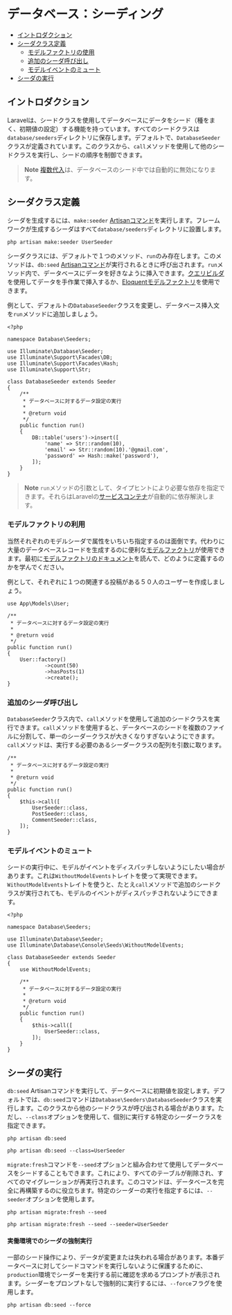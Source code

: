 # データベース：シーディング

- [イントロダクション](#introduction)
- [シーダクラス定義](#writing-seeders)
    - [モデルファクトリの使用](#using-model-factories)
    - [追加のシーダ呼び出し](#calling-additional-seeders)
    - [モデルイベントのミュート](#muting-model-events)
- [シーダの実行](#running-seeders)

<a name="introduction"></a>
## イントロダクション

Laravelは、シードクラスを使用してデータベースにデータをシード（種をまく、初期値の設定）する機能を持っています。すべてのシードクラスは`database/seeders`ディレクトリに保存します。デフォルトで、`DatabaseSeeder`クラスが定義されています。このクラスから、`call`メソッドを使用して他のシードクラスを実行し、シードの順序を制御できます。

> **Note**
> [複数代入](/docs/{{version}}/eloquent#mass-assignment)は、データベースのシード中では自動的に無効になります。

<a name="writing-seeders"></a>
## シーダクラス定義

シーダを生成するには、`make:seeder` [Artisanコマンド](/docs/{{version}}/artisan)を実行します。フレームワークが生成するシーダはすべて`database/seeders`ディレクトリに設置します。

```shell
php artisan make:seeder UserSeeder
```

シーダクラスには、デフォルトで１つのメソッド、`run`のみ存在します。このメソッドは、`db:seed` [Artisanコマンド](/docs/{{version}}/artisan)が実行されるときに呼び出されます。`run`メソッド内で、データベースにデータを好きなように挿入できます。[クエリビルダ](/docs/{{version}}/queries)を使用してデータを手作業で挿入するか、[Eloquentモデルファクトリ](/docs/{{version}}/eloquent-factories)を使用できます。

例として、デフォルトの`DatabaseSeeder`クラスを変更し、データベース挿入文を`run`メソッドに追加しましょう。

    <?php

    namespace Database\Seeders;

    use Illuminate\Database\Seeder;
    use Illuminate\Support\Facades\DB;
    use Illuminate\Support\Facades\Hash;
    use Illuminate\Support\Str;

    class DatabaseSeeder extends Seeder
    {
        /**
         * データベースに対するデータ設定の実行
         *
         * @return void
         */
        public function run()
        {
            DB::table('users')->insert([
                'name' => Str::random(10),
                'email' => Str::random(10).'@gmail.com',
                'password' => Hash::make('password'),
            ]);
        }
    }

> **Note**
> `run`メソッドの引数として、タイプヒントにより必要な依存を指定できます。それらはLaravelの[サービスコンテナ](/docs/{{version}}/container)が自動的に依存解決します。

<a name="using-model-factories"></a>
### モデルファクトリの利用

当然それぞれのモデルシーダで属性をいちいち指定するのは面倒です。代わりに大量のデータベースレコードを生成するのに便利な[モデルファクトリ](/docs/{{version}}/eloquent-factories)が使用できます。最初に[モデルファクトリのドキュメント](/docs/{{version}}/eloquent-factories)を読んで、どのように定義するのかを学んでください。

例として、それぞれに１つの関連する投稿がある５０人のユーザーを作成しましょう。

    use App\Models\User;

    /**
     * データベースに対するデータ設定の実行
     *
     * @return void
     */
    public function run()
    {
        User::factory()
                ->count(50)
                ->hasPosts(1)
                ->create();
    }

<a name="calling-additional-seeders"></a>
### 追加のシーダ呼び出し

`DatabaseSeeder`クラス内で、`call`メソッドを使用して追加のシードクラスを実行できます。`call`メソッドを使用すると、データベースのシードを複数のファイルに分割して、単一のシーダークラスが大きくなりすぎないようにできます。`call`メソッドは、実行する必要のあるシーダークラスの配列を引数に取ります。

    /**
     * データベースに対するデータ設定の実行
     *
     * @return void
     */
    public function run()
    {
        $this->call([
            UserSeeder::class,
            PostSeeder::class,
            CommentSeeder::class,
        ]);
    }

<a name="muting-model-events"></a>
### モデルイベントのミュート

シードの実行中に、モデルがイベントをディスパッチしないようにしたい場合があります。これは`WithoutModelEvents`トレイトを使って実現できます。`WithoutModelEvents`トレイトを使うと、たとえ`call`メソッドで追加のシードクラスが実行されても、モデルのイベントがディスパッチされないようにできます。

    <?php

    namespace Database\Seeders;

    use Illuminate\Database\Seeder;
    use Illuminate\Database\Console\Seeds\WithoutModelEvents;

    class DatabaseSeeder extends Seeder
    {
        use WithoutModelEvents;

        /**
         * データベースに対するデータ設定の実行
         *
         * @return void
         */
        public function run()
        {
            $this->call([
                UserSeeder::class,
            ]);
        }
    }

<a name="running-seeders"></a>
## シーダの実行

`db:seed` Artisanコマンドを実行して、データベースに初期値を設定します。デフォルトでは、`db:seed`コマンドは`Database\Seeders\DatabaseSeeder`クラスを実行します。このクラスから他のシードクラスが呼び出される場合があります。ただし、`--class`オプションを使用して、個別に実行する特定のシーダークラスを指定できます。

```shell
php artisan db:seed

php artisan db:seed --class=UserSeeder
```

`migrate:fresh`コマンドを`--seed`オプションと組み合わせて使用​​してデータベースをシードすることもできます。これにより、すべてのテーブルが削除され、すべてのマイグレーションが再実行されます。このコマンドは、データベースを完全に再構築するのに役立ちます。特定のシーダーの実行を指定するには、`--seeder`オプションを使用します。

```shell
php artisan migrate:fresh --seed

php artisan migrate:fresh --seed --seeder=UserSeeder
```

<a name="forcing-seeding-production"></a>
#### 実働環境でのシーダの強制実行

一部のシード操作により、データが変更または失われる場合があります。本番データベースに対してシードコマンドを実行しないように保護するために、`production`環境でシーダーを実行する前に確認を求めるプロンプトが表示されます。シーダーをプロンプトなしで強制的に実行するには、`--force`フラグを使用します。

```shell
php artisan db:seed --force
```
